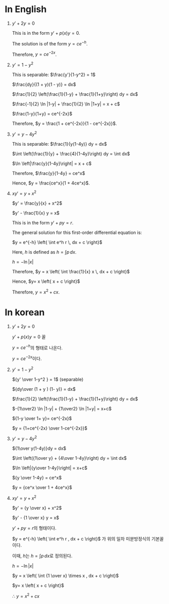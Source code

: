 # In English
1. $y' + 2y = 0$
    
    This is in the form $y' + p(x) y = 0$.
    
    The solution is of the form $y = ce^{-h}$.
    
    Therefore, $y = c e^{-2x}$.

2. $y' = 1 - y^2$ 
    
    This is separable: $\frac{y'}{1-y^2} = 1$
    
    $\frac{dy}{(1 + y)(1 - y)} = dx$
    
    $\frac{1}{2} \left(\frac{1}{1-y} + \frac{1}{1+y}\right) dy = dx$
    
    $\frac{-1}{2} \ln |1-y| + \frac{1}{2} \ln |1+y| = x + c$
    
    $\frac{1-y}{1+y} = ce^{-2x}$
    
    Therefore, $y = \frac{1 + ce^{-2x}}{1 - ce^{-2x}}$.

3. $y' = y - 4y^2$ 
    
    This is separable: $\frac{1}{y(1-4y)} dy = dx$
    
    $\int \left(\frac{1}{y} + \frac{4}{1-4y}\right) dy = \int dx$
    
    $\ln \left|\frac{y}{1-4y}\right| = x + c$
    
    Therefore, $\frac{y}{1-4y} = ce^x$
    
    Hence, $y = \frac{ce^x}{1 + 4ce^x}$.

4. $xy' = y + x^2$ 
    
    $y' = \frac{y}{x} + x^2$
    
    $y' - \frac{1}{x} y = x$
    
    This is in the form $y' + py = r$.
    
    The general solution for this first-order differential equation is:
    
    $y = e^{-h} \left{ \int e^h r \, dx + c \right}$
    
    Here, $h$ is defined as $h = \int p \, dx$.
    
    $h = - \ln |x|$
    
    Therefore, $y = x \left{ \int \frac{1}{x} x \, dx + c \right}$
    
    Hence, $y= x \left{ x + c \right}$
    
    Therefore, $y= x^2 + cx$.



# In korean

1. $y' + 2y = 0$
    
    $y' + p(x) y = 0$ 꼴
    
    $y = ce^{-h}$의 형태로 나온다. 
    
    $y = c e^{-2x}$이다.

2. $y' = 1 - y^2$ 
    
    ${y' \over 1-y^2 } = 1$  (separable)
    
    ${dy\over (1 + y ) (1- y)} = dx$
    
    $\frac{1}{2} \left(\frac{1}{1-y} + \frac{1}{1+y}\right) dy = dx$ 
    
    $-{1\over2} \ln |1-y| + {1\over2} \ln |1+y| = x+c$ 
    
    ${1-y \over 1+ y}= ce^{-2x}$
    
    $y = {1+ce^{-2x} \over 1-ce^{-2x}}$

3. $y' = y - 4y^2$ 
    
    ${1\over y(1-4y)}dy = dx$ 
    
    $\int \left({1\over y} + {4\over 1-4y}\right) dy = \int dx$
    
    $\ln \left|{y\over 1-4y}\right| = x+c$ 
    
    ${y \over 1-4y} = ce^x$
    
    $y = {ce^x \over 1 + 4ce^x}$

4. $xy' = y + x^2$ 
    
    $y' = {y \over x} + x^2$ 
    
    $y' - {1 \over x} y = x$
    
    $y' + py = r$의 형태이다. 
    
    $y = e^{-h} \left{ \int e^h r \, dx + c \right\}$ 가 위의 일차 미분방정식의 기본꼴이다. 
    
    이때, $h$는 $h = \int p \, dx$로 정의된다. 
    
    $h = - \ln |x|$
    
    $y = x \left{ \int {1 \over x} \times x \, dx + c \right\}$
    
    $y= x \left{ x + c \right\}$
    
    ∴ $y= x^2 + cx$

